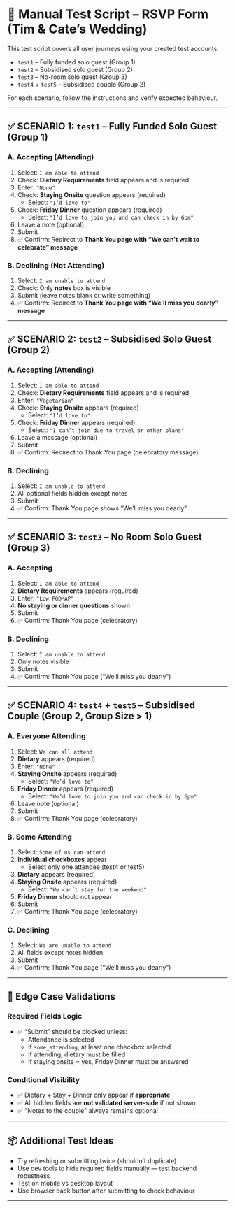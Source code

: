 # 🧪 Manual Test Script – RSVP Form (Tim & Cate’s Wedding)

This test script covers all user journeys using your created test accounts:

- `test1` – Fully funded solo guest (Group 1)
- `test2` – Subsidised solo guest (Group 2)
- `test3` – No-room solo guest (Group 3)
- `test4` + `test5` – Subsidised couple (Group 2)

For each scenario, follow the instructions and verify expected behaviour.

---

## ✅ SCENARIO 1: `test1` – Fully Funded Solo Guest (Group 1)

### A. Accepting (Attending)
1. Select: `I am able to attend`
2. Check: **Dietary Requirements** field appears and is required
3. Enter: `"None"`
4. Check: **Staying Onsite** question appears (required)
    - Select: `"I’d love to"`
5. Check: **Friday Dinner** question appears (required)
    - Select: `"I’d love to join you and can check in by 6pm"`
6. Leave a note (optional)
7. Submit
8. ✅ Confirm: Redirect to **Thank You page with “We can't wait to celebrate” message**

### B. Declining (Not Attending)
1. Select: `I am unable to attend`
2. Check: Only **notes** box is visible
3. Submit (leave notes blank or write something)
4. ✅ Confirm: Redirect to **Thank You page with “We’ll miss you dearly” message**

---

## ✅ SCENARIO 2: `test2` – Subsidised Solo Guest (Group 2)

### A. Accepting (Attending)
1. Select: `I am able to attend`
2. Check: **Dietary Requirements** field appears and is required
3. Enter: `"Vegetarian"`
4. Check: **Staying Onsite** appears (required)
    - Select: `"I’d love to"`
5. Check: **Friday Dinner** appears (required)
    - Select: `"I can’t join due to travel or other plans"`
6. Leave a message (optional)
7. Submit
8. ✅ Confirm: Redirect to Thank You page (celebratory message)

### B. Declining
1. Select: `I am unable to attend`
2. All optional fields hidden except notes
3. Submit
4. ✅ Confirm: Thank You page shows “We’ll miss you dearly”

---

## ✅ SCENARIO 3: `test3` – No Room Solo Guest (Group 3)

### A. Accepting
1. Select: `I am able to attend`
2. **Dietary Requirements** appears (required)
3. Enter: `"Low FODMAP"`
4. **No staying or dinner questions** shown
5. Submit
6. ✅ Confirm: Thank You page (celebratory)

### B. Declining
1. Select: `I am unable to attend`
2. Only notes visible
3. Submit
4. ✅ Confirm: Thank You page (“We’ll miss you dearly”)

---

## ✅ SCENARIO 4: `test4` + `test5` – Subsidised Couple (Group 2, Group Size > 1)

### A. Everyone Attending
1. Select: `We can all attend`
2. **Dietary** appears (required)
3. Enter: `"None"`
4. **Staying Onsite** appears (required)
    - Select: `"We’d love to"`
5. **Friday Dinner** appears (required)
    - Select: `"We’d love to join you and can check in by 6pm"`
6. Leave note (optional)
7. Submit
8. ✅ Confirm: Thank You page (celebratory)

### B. Some Attending
1. Select: `Some of us can attend`
2. **Individual checkboxes** appear
    - Select only one attendee (test4 or test5)
3. **Dietary** appears (required)
4. **Staying Onsite** appears (required)
    - Select: `"We can’t stay for the weekend"`
5. **Friday Dinner** should not appear
6. Submit
7. ✅ Confirm: Thank You page (celebratory)

### C. Declining
1. Select: `We are unable to attend`
2. All fields except notes hidden
3. Submit
4. ✅ Confirm: Thank You page (“We’ll miss you dearly”)

---

## 🧪 Edge Case Validations

### Required Fields Logic
- ✅ “Submit” should be blocked unless:
  - Attendance is selected
  - If `some_attending`, at least one checkbox selected
  - If attending, dietary must be filled
  - If staying onsite = yes, Friday Dinner must be answered

### Conditional Visibility
- ✅ Dietary + Stay + Dinner only appear if **appropriate**
- ✅ All hidden fields are **not validated server-side** if not shown
- ✅ "Notes to the couple" always remains optional

---

## 📦 Additional Test Ideas
- Try refreshing or submitting twice (shouldn’t duplicate)
- Use dev tools to hide required fields manually — test backend robustness
- Test on mobile vs desktop layout
- Use browser back button after submitting to check behaviour

---